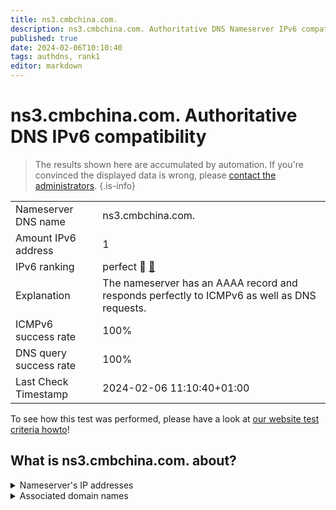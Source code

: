 ```yaml
---
title: ns3.cmbchina.com.
description: ns3.cmbchina.com. Authoritative DNS Nameserver IPv6 compatibility
published: true
date: 2024-02-06T10:10:40
tags: authdns, rank1
editor: markdown
---
```


# ns3.cmbchina.com. Authoritative DNS IPv6 compatibility

> The results shown here are accumulated by automation. If you're convinced the displayed data is wrong, please [contact the administrators](/howto/chat). 
{.is-info}




|   |   |
| - | - |
| Nameserver DNS name | ns3.cmbchina.com.
| Amount IPv6 address | 1
| IPv6 ranking | perfect :1st_place_medal: [🔗](/howto/ranking) |
| Explanation | The nameserver has an AAAA record and responds perfectly to ICMPv6 as well as DNS requests. |
| ICMPv6 success rate | 100%|
| DNS query success rate | 100% |
| Last Check Timestamp | 2024-02-06 11:10:40+01:00 |

To see how this test was performed, please have a look at [our website test criteria howto](/howto/testcriteria/authdns)!


## What is ns3.cmbchina.com. about?




<details>
<summary>Nameserver's IP addresses</summary>

240e:688:400:2fa::88

</details>



<details>
<summary>Associated domain names</summary>

www.cmbchina.com

</details>
